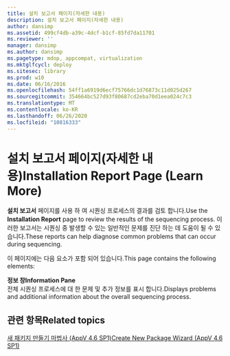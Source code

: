 ```yaml
---
title: 설치 보고서 페이지(자세한 내용)
description: 설치 보고서 페이지(자세한 내용)
author: dansimp
ms.assetid: 499cf4db-a39c-4dcf-b1cf-85fd7da11701
ms.reviewer: ''
manager: dansimp
ms.author: dansimp
ms.pagetype: mdop, appcompat, virtualization
ms.mktglfcycl: deploy
ms.sitesec: library
ms.prod: w10
ms.date: 06/16/2016
ms.openlocfilehash: 54ff1a6919d6ecf75766dc1d76873c11d025d267
ms.sourcegitcommit: 354664bc527d93f80687cd2eba70d1eea024c7c3
ms.translationtype: MT
ms.contentlocale: ko-KR
ms.lasthandoff: 06/26/2020
ms.locfileid: "10816333"
---
```

# <span data-ttu-id="eb93a-103">설치 보고서 페이지(자세한 내용)</span><span class="sxs-lookup"><span data-stu-id="eb93a-103">Installation Report Page (Learn More)</span></span>


<span data-ttu-id="eb93a-104">**설치 보고서** 페이지를 사용 하 여 시퀀싱 프로세스의 결과를 검토 합니다.</span><span class="sxs-lookup"><span data-stu-id="eb93a-104">Use the **Installation Report** page to review the results of the sequencing process.</span></span> <span data-ttu-id="eb93a-105">이러한 보고서는 시퀀싱 중 발생할 수 있는 일반적인 문제를 진단 하는 데 도움이 될 수 있습니다.</span><span class="sxs-lookup"><span data-stu-id="eb93a-105">These reports can help diagnose common problems that can occur during sequencing.</span></span>

<span data-ttu-id="eb93a-106">이 페이지에는 다음 요소가 포함 되어 있습니다.</span><span class="sxs-lookup"><span data-stu-id="eb93a-106">This page contains the following elements:</span></span>

<a href="" id="information-pane"></a>**<span data-ttu-id="eb93a-107">정보 창</span><span class="sxs-lookup"><span data-stu-id="eb93a-107">Information Pane</span></span>**  
<span data-ttu-id="eb93a-108">전체 시퀀싱 프로세스에 대 한 문제 및 추가 정보를 표시 합니다.</span><span class="sxs-lookup"><span data-stu-id="eb93a-108">Displays problems and additional information about the overall sequencing process.</span></span>

## <span data-ttu-id="eb93a-109">관련 항목</span><span class="sxs-lookup"><span data-stu-id="eb93a-109">Related topics</span></span>


[<span data-ttu-id="eb93a-110">새 패키지 만들기 마법사 (AppV 4.6 SP1)</span><span class="sxs-lookup"><span data-stu-id="eb93a-110">Create New Package Wizard (AppV 4.6 SP1)</span></span>](create-new-package-wizard---appv-46-sp1-.md)

 

 





